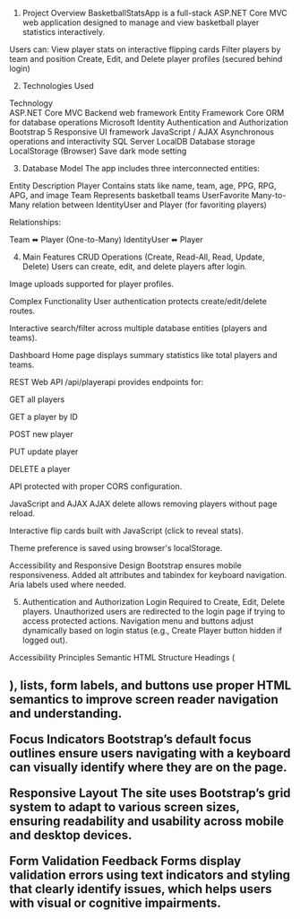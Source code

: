 1. Project Overview
BasketballStatsApp is a full-stack ASP.NET Core MVC web application designed to manage and view basketball player statistics interactively.

Users can:
View player stats on interactive flipping cards
Filter players by team and position
Create, Edit, and Delete player profiles (secured behind login)

2. Technologies Used

Technology	
ASP.NET Core MVC	        Backend web framework
Entity Framework           Core	ORM for database operations
Microsoft Identity	        Authentication and Authorization
Bootstrap 5	Responsive     UI framework
JavaScript / AJAX	        Asynchronous operations and interactivity
SQL Server LocalDB	      Database storage
LocalStorage (Browser)	  Save dark mode setting

3. Database Model
The app includes three interconnected entities:

Entity	Description
Player	Contains stats like name, team, age, PPG, RPG, APG, and image
Team	Represents basketball teams
UserFavorite	Many-to-Many relation between IdentityUser and Player (for favoriting players)

Relationships:

Team ⬌ Player (One-to-Many)
IdentityUser ⬌ Player 

4. Main Features
 CRUD Operations (Create, Read-All, Read, Update, Delete)
Users can create, edit, and delete players after login.

Image uploads supported for player profiles.

 Complex Functionality
User authentication protects create/edit/delete routes.

Interactive search/filter across multiple database entities (players and teams).

 Dashboard
Home page displays summary statistics like total players and teams.

 REST Web API
/api/playerapi provides endpoints for:

GET all players

GET a player by ID

POST new player

PUT update player

DELETE a player

API protected with proper CORS configuration.

 JavaScript and AJAX
AJAX delete allows removing players without page reload.

Interactive flip cards built with JavaScript (click to reveal stats).

Theme preference is saved using browser's localStorage.

Accessibility and Responsive Design
Bootstrap ensures mobile responsiveness.
Added alt attributes and tabindex for keyboard navigation.
Aria labels used where needed.

5. Authentication and Authorization
Login Required to Create, Edit, Delete players.
Unauthorized users are redirected to the login page if trying to access protected actions.
Navigation menu and buttons adjust dynamically based on login status (e.g., Create Player button hidden if logged out).


Accessibility Principles
Semantic HTML Structure
Headings (<h2>), lists, form labels, and buttons use proper HTML semantics to improve screen reader navigation and understanding.

Focus Indicators
Bootstrap’s default focus outlines ensure users navigating with a keyboard can visually identify where they are on the page.

Responsive Layout
The site uses Bootstrap’s grid system to adapt to various screen sizes, ensuring readability and usability across mobile and desktop devices.

Form Validation Feedback
Forms display validation errors using text indicators and styling that clearly identify issues, which helps users with visual or cognitive impairments.


